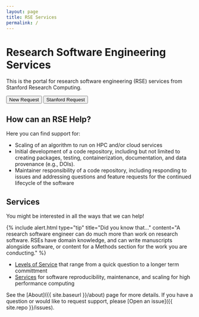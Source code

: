 ```yaml
---
layout: page
title: RSE Services
permalink: /
---
```


# Research Software Engineering Services

This is the portal for research software engineering (RSE) services from Stanford
Research Computing. 

<a href="{{ site.baseurl }}/request/"><button class="btn btn-success btn-lg" >New Request</button></a>
<a href="https://stanford.service-now.com/it_services?id=sc_cat_item&sys_id=5afacc71dbf14cd027a9fd741d96193b"><button class="btn btn-success btn-lg" >Stanford Request</button></a>

## How can an RSE Help?

Here you can find support for:

 - Scaling of an algorithm to run on HPC and/or cloud services
 - Initial development of a code repository, including but not limited to creating packages, testing, containerization, documentation, and data provenance (e.g., DOIs).
 - Maintainer responsibility of a code repository, including responding to issues and addressing questions and feature requests for the continued lifecycle of the software


## Services

You might be interested in all the ways that we can help!

{% include alert.html type="tip" title="Did you know that..." content="A research software engineer can do much more than work on research software. RSEs have domain knowledge, and can write manuscripts alongside software, or content for a Methods section for the work you are conducting." %}


 - [Levels of Service](docs/service-levels) that range from a quick question to a longer term committment
 - [Services](docs/services) for software reproducibility, maintenance, and scaling for high performance computing

See the [About]({{ site.baseurl }}/about) page for more details. If you have a question or would
like to request support, please [Open an issue]({{ site.repo }}/issues).
